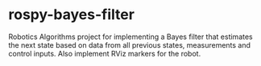 # rospy-bayes-filter
Robotics Algorithms project for implementing a Bayes filter that estimates the next state based on data from all previous states, measurements and control inputs. Also implement RViz markers for the robot.
